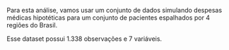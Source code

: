 Para esta análise, vamos usar um conjunto de dados simulando despesas médicas hipotéticas para um conjunto de pacientes espalhados por 4 regiões do Brasil.

Esse dataset possui 1.338 observações e 7 variáveis.
